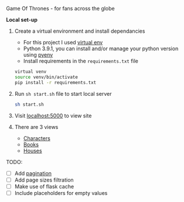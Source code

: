 Game Of Thrones - for fans across the globe

**Local set-up**
1. Create a virtual environment and install dependancies
    - For this project I used [virtual env](https://virtualenv.pypa.io/en/latest/installation.html)
    - Python 3.9.1, you can install and/or manage your python version using [pyenv](https://github.com/pyenv/pyenv)
    - Install requirements in the ```requirements.txt``` file
    ```sh
    virtual venv
    source venv/bin/activate
    pip install -r requirements.txt
    ```
2. Run ``sh start.sh`` file to start local server

    ```sh
    sh start.sh
    ```
3. Visit [localhost:5000](http://127.0.0.1:5000/) to view site
4. There are 3 views
    - [Characters](http://127.0.0.1:5000/characters)
    - [Books](http://127.0.0.1:5000/books)
    - [Houses](http://127.0.0.1:5000/houses)



TODO:

- [ ] Add [pagination](https://pythonhosted.org/Flask-paginate/)
- [ ] Add page sizes filtration
- [ ] Make use of flask cache
- [ ] Include placeholders for empty values